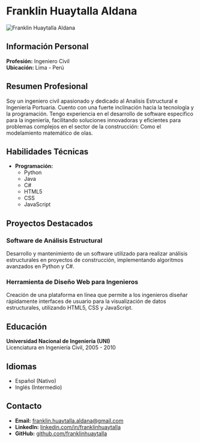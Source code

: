 # Franklin Huaytalla Aldana

![Franklin Huaytalla Aldana](https://media.licdn.com/dms/image/C5603AQFZ4fjUn6fMow/profile-displayphoto-shrink_800_800/0/1517538369398?e=1719446400&v=beta&t=BfSUMxuAsZphpTIpocNFYM3J1yxcjxziU9Uke5PaD-w)

## Información Personal

**Profesión:** Ingeniero Civil  
**Ubicación:** Lima - Perú  

## Resumen Profesional

Soy un ingeniero civil apasionado y dedicado al Analisis Estructural e Ingeniería Portuaria.
Cuento con una fuerte inclinación hacia la tecnología y la programación.
Tengo experiencia en el desarrollo de software específico para la ingeniería, facilitando soluciones innovadoras y eficientes para problemas complejos en el sector de la construcción: Como el modelamiento matemático de olas.

## Habilidades Técnicas

- **Programación:**  
  - Python
  - Java
  - C#
  - HTML5
  - CSS
  - JavaScript

## Proyectos Destacados

### Software de Análisis Estructural
Desarrollo y mantenimiento de un software utilizado para realizar análisis estructurales en proyectos de construcción, implementando algoritmos avanzados en Python y C#.

### Herramienta de Diseño Web para Ingenieros
Creación de una plataforma en línea que permite a los ingenieros diseñar rápidamente interfaces de usuario para la visualización de datos estructurales, utilizando HTML5, CSS y JavaScript.

## Educación

**Universidad Nacional de Ingeniería (UNI)**  
Licenciatura en Ingeniería Civil, 2005 - 2010

## Idiomas

- Español (Nativo)
- Inglés (Intermedio)

## Contacto

- **Email:** [franklin.huaytalla.aldana@gmail.com](mailto:franklin.huaytalla.aldana@gmail.com)
- **LinkedIn:** [linkedin.com/in/franklinhuaytalla](https://www.linkedin.com/in/frankl-huaytalla-aldana-8823994a/?originalSubdomain=pe)
- **GitHub:** [github.com/franklinhuaytalla](https://github.com/FRANKLHA)

